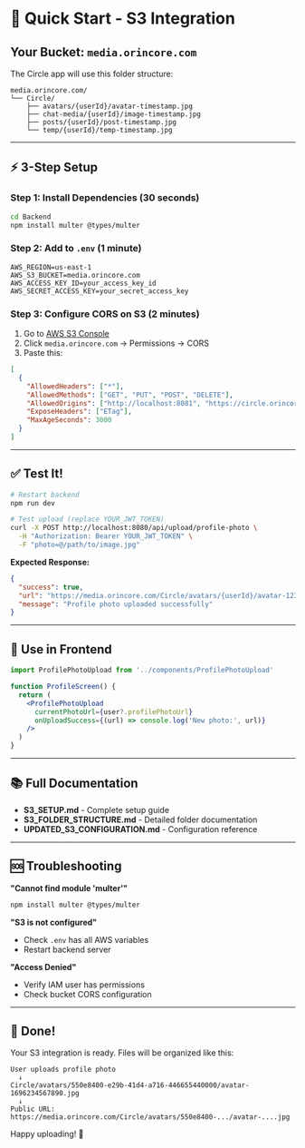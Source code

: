# 🚀 Quick Start - S3 Integration

## Your Bucket: `media.orincore.com`

The Circle app will use this folder structure:

```
media.orincore.com/
└── Circle/
    ├── avatars/{userId}/avatar-timestamp.jpg
    ├── chat-media/{userId}/image-timestamp.jpg
    ├── posts/{userId}/post-timestamp.jpg
    └── temp/{userId}/temp-timestamp.jpg
```

---

## ⚡ 3-Step Setup

### Step 1: Install Dependencies (30 seconds)
```bash
cd Backend
npm install multer @types/multer
```

### Step 2: Add to `.env` (1 minute)
```env
AWS_REGION=us-east-1
AWS_S3_BUCKET=media.orincore.com
AWS_ACCESS_KEY_ID=your_access_key_id
AWS_SECRET_ACCESS_KEY=your_secret_access_key
```

### Step 3: Configure CORS on S3 (2 minutes)
1. Go to [AWS S3 Console](https://s3.console.aws.amazon.com/)
2. Click `media.orincore.com` → Permissions → CORS
3. Paste this:

```json
[
  {
    "AllowedHeaders": ["*"],
    "AllowedMethods": ["GET", "PUT", "POST", "DELETE"],
    "AllowedOrigins": ["http://localhost:8081", "https://circle.orincore.com"],
    "ExposeHeaders": ["ETag"],
    "MaxAgeSeconds": 3000
  }
]
```

---

## ✅ Test It!

```bash
# Restart backend
npm run dev

# Test upload (replace YOUR_JWT_TOKEN)
curl -X POST http://localhost:8080/api/upload/profile-photo \
  -H "Authorization: Bearer YOUR_JWT_TOKEN" \
  -F "photo=@/path/to/image.jpg"
```

**Expected Response:**
```json
{
  "success": true,
  "url": "https://media.orincore.com/Circle/avatars/{userId}/avatar-1234567890.jpg",
  "message": "Profile photo uploaded successfully"
}
```

---

## 📱 Use in Frontend

```jsx
import ProfilePhotoUpload from '../components/ProfilePhotoUpload'

function ProfileScreen() {
  return (
    <ProfilePhotoUpload
      currentPhotoUrl={user?.profilePhotoUrl}
      onUploadSuccess={(url) => console.log('New photo:', url)}
    />
  )
}
```

---

## 📚 Full Documentation

- **S3_SETUP.md** - Complete setup guide
- **S3_FOLDER_STRUCTURE.md** - Detailed folder documentation
- **UPDATED_S3_CONFIGURATION.md** - Configuration reference

---

## 🆘 Troubleshooting

**"Cannot find module 'multer'"**
```bash
npm install multer @types/multer
```

**"S3 is not configured"**
- Check `.env` has all AWS variables
- Restart backend server

**"Access Denied"**
- Verify IAM user has permissions
- Check bucket CORS configuration

---

## 🎉 Done!

Your S3 integration is ready. Files will be organized like this:

```
User uploads profile photo
  ↓
Circle/avatars/550e8400-e29b-41d4-a716-446655440000/avatar-1696234567890.jpg
  ↓
Public URL: https://media.orincore.com/Circle/avatars/550e8400-.../avatar-....jpg
```

Happy uploading! 🚀

